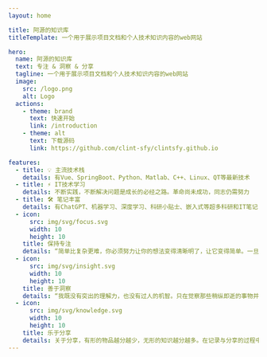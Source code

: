 ```yaml
---
layout: home

title: 阿源的知识库
titleTemplate: 一个用于展示项目文档和个人技术知识内容的web网站

hero:
  name: 阿源的知识库
  text: 专注 & 洞察 & 分享
  tagline: 一个用于展示项目文档和个人技术知识内容的web网站
  image:
    src: /logo.png
    alt: Logo
  actions:
    - theme: brand
      text: 快速开始
      link: /introduction
    - theme: alt
      text: 下载源码
      link: https://github.com/clint-sfy/clintsfy.github.io

features:
  - title: 💡 主流技术栈 
    details: 有Vue、SpringBoot、Python、Matlab、C++、Linux、QT等最新技术
  - title: ⚡️ IT技术学习
    details: 不断实践，不断解决问题是成长的必经之路。革命尚未成功，同志仍需努力
  - title: 🛠️ 笔记丰富
    details: 有ChatGPT、机器学习、深度学习、科研小贴士、嵌入式等超多科研和IT笔记
  - icon:
      src: img/svg/focus.svg
      width: 10
      height: 10
    title: 保持专注
    details: “简单比复杂更难，你必须努力让你的想法变得清晰明了，让它变得简单。一旦你做到了简单，你就能搬动大山。” -- 乔布斯
  - icon:
      src: img/svg/insight.svg
      width: 10
      height: 10
    title: 善于洞察
    details: “我既没有突出的理解力，也没有过人的机智。只在觉察那些稍纵即逝的事物并对其进行精细观察的能力上，我可能在普通人之上。” -- 达尔文
  - icon:
      src: img/svg/knowledge.svg
      width: 10
      height: 10
    title: 乐于分享
    details: 关于分享，有形的物品越分越少，无形的知识越分越多。在记录与分享的过程中, 梳理所学, 交流所得, 必有所获。
---
```

